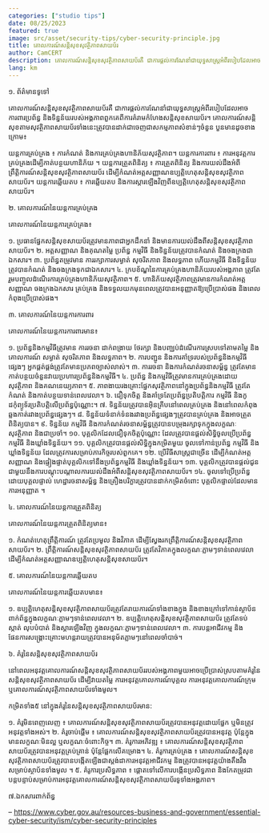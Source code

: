 ```yaml
---
categories: ["studio tips"]
date: 08/25/2023
featured: true
image: src/asset/security-tips/cyber-security-principle.jpg
title: គោលការណ៍សន្តិសុខសុវត្ថិភាពសាយប័រ
author: CamCERT
description: គោលការណ៍សន្តិសុខសុវត្ថិភាពសាយប័រគឺ ជាការផ្តល់ការណែនាំជាយុទ្ធសាស្រ្តអំពីរបៀបដែលអាចការពារប្រព័ន្ធ និងទិន្នន័យរបស់អង្គភាព
lang: km
---
```


១. ព័ត៌មានទូទៅ

គោលការណ៍សន្តិសុខសុវត្ថិភាពសាយប័រគឺ ជាការផ្តល់ការណែនាំជាយុទ្ធសាស្រ្តអំពីរបៀបដែលអាចការពារប្រព័ន្ធ និងទិន្នន័យរបស់អង្គភាពពួកគេពីការគំរាមកំហែងសន្តិសុខសាយប័រ។ គោលការណ៍សន្តិសុខតាមសុវត្ថិភាពសាយប័រទាំងនេះត្រូវបានដាក់ជាចេញជាសកម្មភាពសំខាន់ៗចំនួន បួនមានដូចខាងក្រោម៖

យន្តការគ្រប់គ្រង ៖ ការកំណត់ និងការគ្រប់គ្រងហានិភ័យសុវត្ថិភាព។
យន្តការការពារ ៖ ការអនុវត្តការគ្រប់គ្រងដើម្បីកាត់បន្ថយហានិភ័យ ។
យន្តការត្រួតពិនិត្យ ៖ ការត្រួតពិនិត្យ និងការយល់ដឹងអំពីព្រឹត្តិការណ៍សន្តិសុខសុវត្ថិភាពសាយប័រ ដើម្បីកំណត់អត្តសញ្ញាណឧប្បត្តិហេតុសន្តិសុខសុវត្ថិភាពសាយប័រ។
យន្តការឆ្លើយតប ៖ ការឆ្លើយតប និងការស្ដារឡើងវិញពីឧប្បត្តិហេតុសន្តិសុខសុវត្ថិភាពសាយប័រ។

២. គោលការណ៍នៃយន្តការគ្រប់គ្រង

គោលការណ៍នៃយន្តការគ្រប់គ្រង៖

១. ប្រធានផ្នែកសន្តិសុខសាយប័រត្រូវមានភាពជាអ្នកដឹកនាំ និងមានការយល់ដឹងពីសន្តិសុខសុវត្ថិភាពសាយប័រ។
២. អត្តសញ្ញាណ និងគុណតម្លៃ ប្រព័ន្ធ កម្មវិធី និងទិន្នន័យត្រូវបានកំណត់ និងចងក្រងជាឯកសារ។
៣. ប្រព័ន្ធតម្រូវមាន ការរក្សាការសម្ងាត់ សុចរិតភាព និងលទ្ធភាព ហើយកម្មវិធី និងទិន្នន័យត្រូវបានកំណត់ និងចងក្រងទុកជាឯកសារ។
៤. ក្របខ័ណ្ឌនៃការគ្រប់គ្រងហានិភ័យរបស់អង្គភាព ត្រូវតែរួមបញ្ចូលដំណើរការគ្រប់គ្រងហានិភ័យសុវត្ថិភាព។
៥. ហានិភ័យសុវត្ថិភាពត្រូវមានការកំណត់អត្តសញ្ញាណ ចងក្រងឯកសារ គ្រប់គ្រង និងទទួលយកមុនពេលត្រូវបានអនុញ្ញាតឱ្យប្រើប្រាស់ផង និងពេលកំពុងប្រើប្រាស់ផង។

៣. គោលការណ៍នៃយន្តការការពារ

គោលការណ៍នៃយន្តការការពារមាន៖

១. ប្រព័ន្ធនិងកម្មវិធីត្រូវមាន ការរចនា ដាក់ពង្រាយ ថែរក្សា និងបញ្ឈប់ដំណើរការស្របទៅតាមតម្លៃ និងគោលការណ៍ សម្ងាត់ សុចរិតភាព និងលទ្ធភាព។
២. ការបញ្ជូន និងការគាំទ្ររបស់ប្រព័ន្ធនិងកម្មវិធីផ្សេងៗ អ្នកផ្គត់ផ្គង់ត្រូវតែមានប្រភពច្បាស់លាស់។
៣. ការរចនា និងការកំណត់រចនាសម្ព័ន្ធ ត្រូវតែមានកាត់បន្ថយចំនួនវាយប្រហារប្រព័ន្ធនិងកម្មវិធី។
៤. ប្រព័ន្ធ និងកម្មវិធីត្រូវមានការគ្រប់គ្រងដោយសុវត្ថិភាព និងគណនេយ្យភាព។
៥. ភាពងាយរងគ្រោះផ្នែកសុវត្ថិភាពនៅក្នុងប្រព័ន្ធនិងកម្មវិធី ត្រូវតែកំណត់ និងកាត់បន្ថយទាន់ពេលវេលា។
៦. ជឿទុកចិត្ត និងគាំទ្រតែប្រព័ន្ធប្រតិបត្តិការ កម្មវិធី និងកូដកុំព្យូទ័រប្រតិបត្តិលើប្រព័ន្ធប៉ុណ្ណោះ។
៧. ទិន្នន័យត្រូវបានអ៊ិនគ្រីបនៅពេលគ្រប់គ្រង និងនៅពេលកំពុងឆ្លងកាត់រវាងប្រព័ន្ធផ្សេងៗ។
៨. ទិន្នន័យទំនាក់ទំនងរវាងប្រព័ន្ធផ្សេងៗត្រូវបានគ្រប់គ្រង និងអាចត្រួតពិនិត្យបាន។
៩. ទិន្នន័យ កម្មវិធី និងការកំណត់រចនាសម្ព័ន្ធត្រូវបានបម្រុងរក្សាទុកក្នុងលក្ខណៈសុវត្ថិភាព និងជាប្រចាំ។
១០. បុគ្គលិកដែលជឿទុកចិត្តប៉ុណ្ណោះ ដែលត្រូវបានផ្តល់សិទ្ធិចូលប្រើប្រព័ន្ធ កម្មវិធី និងឃ្លាំងទិន្នន័យ។
១១. បុគ្គលិកត្រូវបានផ្តល់សិទ្ធិក្នុងកម្រិតមួយ ចូលទៅកាន់ប្រព័ន្ធ កម្មវិធី និងឃ្លាំងទិន្នន័យ ដែលត្រូវការសម្រាប់ភារកិច្ចរបស់ពួកគេ។
១២. ប្រើវិធីសាស្រ្តជាច្រើន ដើម្បីកំណត់អត្តសញ្ញាណ និងផ្ទៀងផ្ទាត់បុគ្គលិកទៅនឹងប្រព័ន្ធកម្មវិធី និងឃ្លាំងទិន្នន័យ។
១៣. បុគ្គលិកត្រូវបានផ្តល់ជូនជាមួយនឹងការបណ្តុះបណ្តាលការយល់ដឹងអំពីសន្តិសុខសុវត្ថិភាពសាយប័រ។
១៤. ចូលទៅប្រើប្រព័ន្ធដោយបុគ្គលផ្ទាល់ ហេដ្ឋារចនាសម្ព័ន្ធ និងគ្រឿងបរិក្ខារត្រូវបានដាក់កម្រិតចំពោះ បុគ្គលិកផ្ទាល់ដែលមានការអនុញ្ញាត ។

៤. គោលការណ៍នៃយន្តការត្រួតពិនិត្យ

គោលការណ៍នៃយន្តការត្រួតពិនិត្យមាន៖

១. កំណត់ហេតុព្រឹត្តិការណ៍ ត្រូវតែប្រមូល និងវិភាគ ដើម្បីស្វែងរកព្រឹត្តិការណ៍សន្តិសុខសុវត្ថិភាពសាយប័រ។
២. ព្រឹត្តិការណ៍សន្តិសុខសុវត្ថិភាពសាយប័រ ត្រូវតែវិភាគក្នុងលក្ខណៈភ្លាមៗទាន់ពេលវេលាដើម្បីកំណត់អត្តសញ្ញាណឧប្បត្តិហេតុសន្តិសុខសាយប័រ។

៥. គោលការណ៍នៃយន្តការឆ្លើយតប

គោលការណ៍នៃយន្តការឆ្លើយតបមាន៖

១. ឧប្បត្តិហេតុសន្តិសុខសុវត្ថិភាពសាយប័រត្រូវតែរាយការណ៍ទាំងខាងក្នុង និងខាងក្រៅទៅកាន់ស្ថាប័នពាក់ព័ន្ធក្នុងលក្ខណៈភ្លាមៗទាន់ពេលវេលា។
២. ឧប្បត្តិហេតុសន្តិសុខសុវត្ថិភាពសាយប័រ ត្រូវតែទប់ស្កាត់ លុបបំបាត់ និងស្ដារឡើងវិញ ក្នុងលក្ខណៈភ្លាមៗទាន់ពេលវេលា។
៣. ការបន្តអាជីវកម្ម និងផែនការសង្គ្រោះគ្រោះមហន្តរាយត្រូវបានអនុម័តភ្លាមៗនៅពេលចាំបាច់។

៦. គំរូនៃសន្តិសុខសុវត្ថិភាពសាយប័រ

នៅពេលអនុវត្តគោលការណ៍សន្តិសុខសុវត្ថិភាពសាយប័ររបស់អង្គភាពមួយអាចប្រើប្រាស់ស្របតាមគំរូនៃសន្តិសុខសុវត្ថិភាពសាយប័រ ដើម្បីវាយតម្លៃ ការអនុវត្តគោលការណ៍បុគ្គល ការអនុវត្តគោលការណ៍ក្រុម ឬគោលការណ៍សុវត្ថិភាពសាយប័រទាំងមូល។

កម្រិតទាំង៥ នៅក្នុងគំរូនៃសន្តិសុខសុវត្ថិភាពសាយប័រមាន:

១. គំរូមិនពេញលេញ ៖ គោលការណ៍សន្តិសុខសុវត្ថិភាពសាយប័រត្រូវបានអនុវត្តដោយផ្នែក ឬមិនត្រូវអនុវត្តទាំងអស់។
២. គំរូចាប់ផ្តើម ៖ គោលការណ៍សន្តិសុខសុវត្ថិភាពសាយប័រត្រូវបានអនុវត្ត ប៉ុន្តែក្នុងមានលក្ខណៈមិនល្អ ឬលក្ខណៈចំពោះកិច្ច។
៣. គំរូការអភិវឌ្ឍ ៖ គោលការណ៍សន្តិសុខសុវត្ថិភាពសាយប័រត្រូវបានអនុវត្តគ្រប់គ្រាន់ ប៉ុន្តែផ្អែកលើគម្រោង។
៤. គំរូការគ្រប់គ្រង ៖ គោលការណ៍សន្តិសុខសុវត្ថិភាពសាយប័រត្រូវបានបង្កើតឡើងជាស្តង់ដាការអនុវត្តអាជីវកម្ម និងត្រូវបានអនុវត្តយ៉ាងតឹងរឹងសម្រាប់ស្ថាប័នទាំងមូល ។
៥. គំរូការប្រសិទ្ធភាព ៖ ផ្តោតទៅលើការបង្កើនប្រសិទ្ធភាព និងកែតម្រូវជាបន្តបន្ទាប់សម្រាប់ការអនុវត្តគោលការណ៍សន្តិសុខសុវត្ថិភាពសាយប័រទូទាំងអង្គភាព។

៧.ឯកសារពាក់ព័ន្ធ

– https://www.cyber.gov.au/resources-business-and-government/essential-cyber-security/ism/cyber-security-principles
